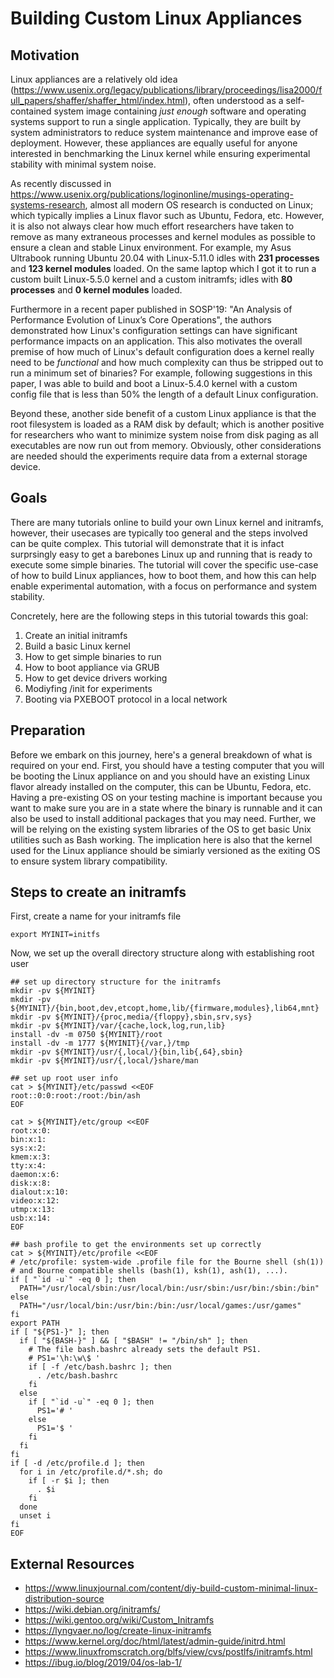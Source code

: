 # Building Custom Linux Appliances

## Motivation
Linux appliances are a relatively old idea (https://www.usenix.org/legacy/publications/library/proceedings/lisa2000/full_papers/shaffer/shaffer_html/index.html), often understood as a self-contained system image containing *just enough* software and operating systems support to run a single application. Typically, they are built by system administrators to reduce system maintenance and improve ease of deployment. However, these appliances are equally useful for anyone interested in benchmarking the Linux kernel while ensuring experimental stability with minimal system noise. 

As recently discussed in https://www.usenix.org/publications/loginonline/musings-operating-systems-research, almost all modern OS research is conducted on Linux; which typically implies a Linux flavor such as Ubuntu, Fedora, etc. However, it is also not always clear how much effort researchers have taken to remove as many extraneous processes and kernel modules as possible to ensure a clean and stable Linux environment. For example, my Asus Ultrabook running Ubuntu 20.04 with Linux-5.11.0 idles with **231 processes** and **123 kernel modules** loaded. On the same laptop which I got it to run a custom built Linux-5.5.0 kernel and a custom initramfs; idles with **80 processes** and **0 kernel modules** loaded.

Furthermore in a recent paper published in SOSP'19: "An Analysis of Performance Evolution of Linux’s Core Operations", the authors demonstrated how Linux's configuration settings can have significant performance impacts on an application. This also motivates the overall premise of how much of Linux's default configuration does a kernel really need to be *functional* and how much complexity can thus be stripped out to run a minimum set of binaries? For example, following suggestions in this paper, I was able to build and boot a Linux-5.4.0 kernel with a custom config file that is less than 50% the length of a default Linux configuration.

Beyond these, another side benefit of a custom Linux appliance is that the root filesystem is loaded as a RAM disk by default; which is another positive for researchers who want to minimize system noise from disk paging as all executables are now run out from memory. Obviously, other considerations are needed should the experiments require data from a external storage device.

## Goals
There are many tutorials online to build your own Linux kernel and initramfs, however, their usecases are typically too general and the steps involved can be quite complex. This tutorial will demonstrate that it is infact surprsingly easy to get a barebones Linux up and running that is ready to execute some simple binaries. The tutorial will cover the specific use-case of how to build Linux appliances, how to boot them, and how this can help enable experimental automation, with a focus on performance and system stability. 

Concretely, here are the following steps in this tutorial towards this goal:

1. Create an initial initramfs
2. Build a basic Linux kernel
3. How to get simple binaries to run
4. How to boot appliance via GRUB
5. How to get device drivers working
6. Modiyfing /init for experiments
7. Booting via PXEBOOT protocol in a local network

## Preparation
Before we embark on this journey, here's a general breakdown of what is required on your end. First, you should have a testing computer that you will be booting the Linux appliance on and you should have an existing Linux flavor already installed on the computer, this can be Ubuntu, Fedora, etc. Having a pre-existing OS on your testing machine is important because you want to make sure you are in a state where the binary is runnable and it can also be used to install additional packages that you may need. Further, we will be relying on the existing system libraries of the OS to get basic Unix utilities such as Bash working. The implication here is also that the kernel used for the Linux appliance should be simiarly versioned as the exiting OS to ensure system library compatibility. 

## Steps to create an initramfs

First, create a name for your initramfs file
```
export MYINIT=initfs
```

Now, we set up the overall directory structure along with establishing root user
```
## set up directory structure for the initramfs
mkdir -pv ${MYINIT}
mkdir -pv ${MYINIT}/{bin,boot,dev,etcopt,home,lib/{firmware,modules},lib64,mnt}
mkdir -pv ${MYINIT}/{proc,media/{floppy},sbin,srv,sys}
mkdir -pv ${MYINIT}/var/{cache,lock,log,run,lib}
install -dv -m 0750 ${MYINIT}/root
install -dv -m 1777 ${MYINIT}{/var,}/tmp
mkdir -pv ${MYINIT}/usr/{,local/}{bin,lib{,64},sbin}
mkdir -pv ${MYINIT}/usr/{,local/}share/man
    
## set up root user info
cat > ${MYINIT}/etc/passwd <<EOF
root::0:0:root:/root:/bin/ash
EOF

cat > ${MYINIT}/etc/group <<EOF
root:x:0:
bin:x:1:
sys:x:2:
kmem:x:3:
tty:x:4:
daemon:x:6:
disk:x:8:
dialout:x:10:
video:x:12:
utmp:x:13:
usb:x:14:
EOF

## bash profile to get the environments set up correctly
cat > ${MYINIT}/etc/profile <<EOF
# /etc/profile: system-wide .profile file for the Bourne shell (sh(1))
# and Bourne compatible shells (bash(1), ksh(1), ash(1), ...).
if [ "`id -u`" -eq 0 ]; then
  PATH="/usr/local/sbin:/usr/local/bin:/usr/sbin:/usr/bin:/sbin:/bin"
else
  PATH="/usr/local/bin:/usr/bin:/bin:/usr/local/games:/usr/games"
fi
export PATH
if [ "${PS1-}" ]; then
  if [ "${BASH-}" ] && [ "$BASH" != "/bin/sh" ]; then
    # The file bash.bashrc already sets the default PS1.
    # PS1='\h:\w\$ '
    if [ -f /etc/bash.bashrc ]; then
      . /etc/bash.bashrc
    fi
  else
    if [ "`id -u`" -eq 0 ]; then
      PS1='# '
    else
      PS1='$ '
    fi
  fi
fi
if [ -d /etc/profile.d ]; then
  for i in /etc/profile.d/*.sh; do
    if [ -r $i ]; then
      . $i
    fi
  done
  unset i
fi
EOF
```

## External Resources
* https://www.linuxjournal.com/content/diy-build-custom-minimal-linux-distribution-source
* https://wiki.debian.org/initramfs/
* https://wiki.gentoo.org/wiki/Custom_Initramfs
* https://lyngvaer.no/log/create-linux-initramfs
* https://www.kernel.org/doc/html/latest/admin-guide/initrd.html
* https://www.linuxfromscratch.org/blfs/view/cvs/postlfs/initramfs.html
* https://ibug.io/blog/2019/04/os-lab-1/
